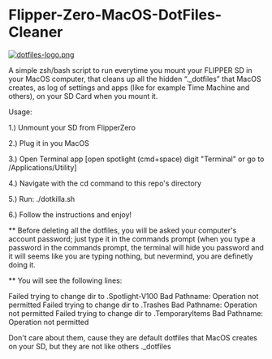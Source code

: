 # Flipper-Zero-MacOS-DotFiles-Cleaner
[![dotfiles-logo.png](https://i.postimg.cc/QMbnr8wM/dotfiles-logo.png)](https://postimg.cc/bGZRxhzX)


A simple zsh/bash script to run everytime you mount your FLIPPER SD in your MacOS computer, that cleans up all the hidden “._dotfiles” that MacOS creates, as log of settings and apps (like for example Time Machine and others), on your SD Card when you mount it.

Usage:

1.) Unmount your SD from FlipperZero

2.) Plug it in you MacOS

3.) Open Terminal app [open spotlight (cmd+space) digit "Terminal" or go to /Applications/Utility]

4.) Navigate with the cd command to this repo's directory

5.) Run: ./dotkilla.sh

6.) Follow the instructions and enjoy!

** Before deleting all the dotfiles, you will be asked your computer's account password; just type it in the commands prompt (when you type a password in the commands prompt, the terminal will hide you password and it will seems like you are typing nothing, but nevermind, you are definetly doing it.


** You will see the following lines:

Failed trying to change dir to .Spotlight-V100
Bad Pathname: Operation not permitted
Failed trying to change dir to .Trashes
Bad Pathname: Operation not permitted
Failed trying to change dir to .TemporaryItems
Bad Pathname: Operation not permitted

Don't care about them, cause they are default dotfiles that MacOS creates on your SD, but they are not like others ._dotfiles
